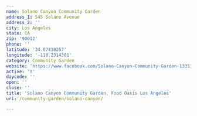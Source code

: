 ```yaml
---
name: Solano Canyon Community Garden
address_1: 545 Solano Avenue
address_2: ''
city: Los Angeles
state: CA
zip: '90012'
phone: ''
latitude: '34.07418257'
longitude: '-118.2314301'
category: Community Garden
website: 'https://www.facebook.com/Solano-Canyon-Community-Garden-133534380050987/'
active: 'Y'
daycode: ''
open: ''
close: ''
title: 'Solano Canyon Community Garden, Food Oasis Los Angeles'
uri: /community-garden/solano-canyon/

---
```

